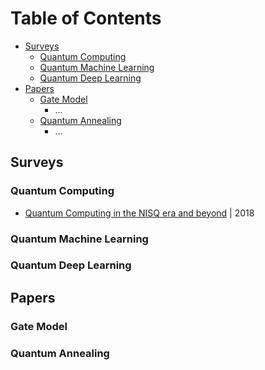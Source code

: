 # Table of Contents

* [Surveys](#Surveys)
  * [Quantum Computing](#Quantum-Computing)
  * [Quantum Machine Learning](#Quantum-Machine-Learning)
  * [Quantum Deep Learning](#Quantum-Deep-Learning)
* [Papers](#Papers)
  * [Gate Model](#Gate-Model)
    * ...
  * [Quantum Annealing](#Quantum-Annealing)
    * ...


## Surveys
### Quantum Computing
* [Quantum Computing in the NISQ era and beyond](https://quantum-journal.org/papers/q-2018-08-06-79/pdf/) | 2018

### Quantum Machine Learning
### Quantum Deep Learning


## Papers
### Gate Model
### Quantum Annealing
